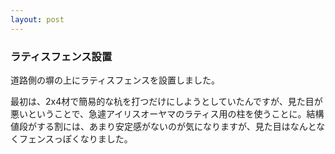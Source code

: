 ```yaml
---
layout: post
---
```

<h3>ラティスフェンス設置</h3>
<p>道路側の塀の上にラティスフェンスを設置しました。</p>
<p>最初は、2x4材で簡易的な杭を打つだけにしようとしていたんですが、見た目が悪いということで、急遽アイリスオーヤマのラティス用の柱を使うことに。結構値段がする割には、あまり安定感がないのが気になりますが、見た目はなんとなくフェンスっぽくなりました。</p>
